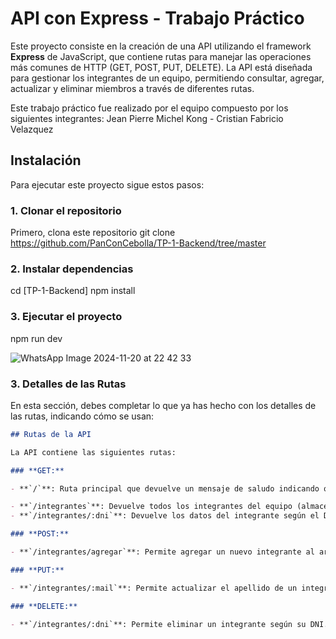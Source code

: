 
# API con Express - Trabajo Práctico

Este proyecto consiste en la creación de una API utilizando el framework **Express** de JavaScript, que contiene rutas para manejar las operaciones más comunes de HTTP (GET, POST, PUT, DELETE). La API está diseñada para gestionar los integrantes de un equipo, permitiendo consultar, agregar, actualizar y eliminar miembros a través de diferentes rutas.

Este trabajo práctico fue realizado por el equipo compuesto por los siguientes integrantes: Jean Pierre Michel Kong - Cristian Fabricio Velazquez 

## Instalación

Para ejecutar este proyecto  sigue estos pasos:

### 1. Clonar el repositorio
Primero, clona este repositorio 
git clone https://github.com/PanConCebolla/TP-1-Backend/tree/master

### 2. Instalar dependencias

cd [TP-1-Backend]
npm install

### 3. Ejecutar el proyecto

npm run dev

![WhatsApp Image 2024-11-20 at 22 42 33](https://github.com/user-attachments/assets/5c21cbc1-2e4e-4ae9-8bb3-90537d8466a0)


### 3. **Detalles de las Rutas**

En esta sección, debes completar lo que ya has hecho con los detalles de las rutas, indicando cómo se usan:

```markdown
## Rutas de la API

La API contiene las siguientes rutas:

### **GET:**

- **`/`**: Ruta principal que devuelve un mensaje de saludo indicando que la API está funcionando correctamente.

- **`/integrantes`**: Devuelve todos los integrantes del equipo (almacenados en `integrantes.json`).
- **`/integrantes/:dni`**: Devuelve los datos del integrante según el DNI proporcionado.

### **POST:**

- **`/integrantes/agregar`**: Permite agregar un nuevo integrante al archivo `integrantes.json`. Se envía un cuerpo JSON con los datos del nuevo integrante.

### **PUT:**

- **`/integrantes/:mail`**: Permite actualizar el apellido de un integrante buscando por su correo electrónico.

### **DELETE:**

- **`/integrantes/:dni`**: Permite eliminar un integrante según su DNI.
